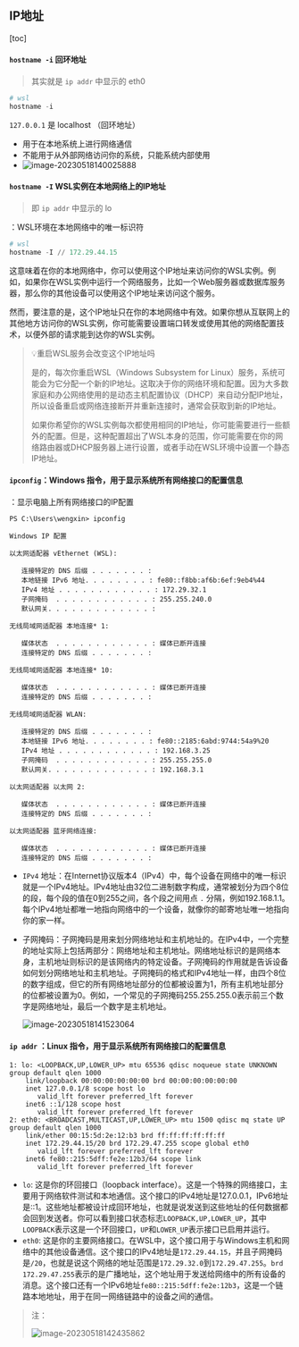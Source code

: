 ## IP地址

[toc]

#### `hostname -i` 回环地址 

> 其实就是 `ip addr` 中显示的 eth0

```powershell
# wsl
hostname -i
```

`127.0.0.1` 是 localhost （回环地址）

- 用于在本地系统上进行网络通信
- 不能用于从外部网络访问你的系统，只能系统内部使用
- ![image-20230518140025888](D:\ZJU\typoraImg\image-20230518140025888.png)

#### `hostname -I` WSL实例在本地网络上的IP地址

> 即 `ip addr` 中显示的 lo

：WSL环境在本地网络中的唯一标识符

```powershell
# wsl
hostname -I // 172.29.44.15
```

这意味着在你的本地网络中，你可以使用这个IP地址来访问你的WSL实例。例如，如果你在WSL实例中运行一个网络服务，比如一个Web服务器或数据库服务器，那么你的其他设备可以使用这个IP地址来访问这个服务。

然而，要注意的是，这个IP地址只在你的本地网络中有效。如果你想从互联网上的其他地方访问你的WSL实例，你可能需要设置端口转发或使用其他的网络配置技术，以便外部的请求能到达你的WSL实例。

> 💡重启WSL服务会改变这个IP地址吗
>
> 是的，每次你重启WSL（Windows Subsystem for Linux）服务，系统可能会为它分配一个新的IP地址。这取决于你的网络环境和配置。因为大多数家庭和办公网络使用的是动态主机配置协议（DHCP）来自动分配IP地址，所以设备重启或网络连接断开并重新连接时，通常会获取到新的IP地址。
>
> 如果你希望你的WSL实例每次都使用相同的IP地址，你可能需要进行一些额外的配置。但是，这种配置超出了WSL本身的范围，你可能需要在你的网络路由器或DHCP服务器上进行设置，或者手动在WSL环境中设置一个静态IP地址。

#### `ipconfig`：Windows 指令，用于显示系统所有网络接口的配置信息

：显示电脑上所有网络接口的IP配置

```
PS C:\Users\wengxin> ipconfig

Windows IP 配置

以太网适配器 vEthernet (WSL):

   连接特定的 DNS 后缀 . . . . . . . :
   本地链接 IPv6 地址. . . . . . . . : fe80::f8bb:af6b:6ef:9eb4%44
   IPv4 地址 . . . . . . . . . . . . : 172.29.32.1
   子网掩码  . . . . . . . . . . . . : 255.255.240.0
   默认网关. . . . . . . . . . . . . :

无线局域网适配器 本地连接* 1:

   媒体状态  . . . . . . . . . . . . : 媒体已断开连接
   连接特定的 DNS 后缀 . . . . . . . :

无线局域网适配器 本地连接* 10:

   媒体状态  . . . . . . . . . . . . : 媒体已断开连接
   连接特定的 DNS 后缀 . . . . . . . :

无线局域网适配器 WLAN:

   连接特定的 DNS 后缀 . . . . . . . :
   本地链接 IPv6 地址. . . . . . . . : fe80::2185:6abd:9744:54a9%20
   IPv4 地址 . . . . . . . . . . . . : 192.168.3.25
   子网掩码  . . . . . . . . . . . . : 255.255.255.0
   默认网关. . . . . . . . . . . . . : 192.168.3.1

以太网适配器 以太网 2:

   媒体状态  . . . . . . . . . . . . : 媒体已断开连接
   连接特定的 DNS 后缀 . . . . . . . :

以太网适配器 蓝牙网络连接:

   媒体状态  . . . . . . . . . . . . : 媒体已断开连接
   连接特定的 DNS 后缀 . . . . . . . :
```

- `IPv4` 地址：在Internet协议版本4（IPv4）中，每个设备在网络中的唯一标识就是一个IPv4地址。IPv4地址由32位二进制数字构成，通常被划分为四个8位的段，每个段的值在0到255之间，各个段之间用点 `.` 分隔，例如192.168.1.1。每个IPv4地址都唯一地指向网络中的一个设备，就像你的邮寄地址唯一地指向你的家一样。

- 子网掩码：子网掩码是用来划分网络地址和主机地址的。在IPv4中，一个完整的地址实际上包括两部分：网络地址和主机地址。网络地址标识的是网络本身，主机地址则标识的是该网络内的特定设备。子网掩码的作用就是告诉设备如何划分网络地址和主机地址。子网掩码的格式和IPv4地址一样，由四个8位的数字组成，但它的所有网络地址部分的位都被设置为1，所有主机地址部分的位都被设置为0。例如，一个常见的子网掩码255.255.255.0表示前三个数字是网络地址，最后一个数字是主机地址。

  ![image-20230518141523064](D:\ZJU\typoraImg\image-20230518141523064.png)

#### `ip addr` ：Linux 指令，用于显示系统所有网络接口的配置信息

```
1: lo: <LOOPBACK,UP,LOWER_UP> mtu 65536 qdisc noqueue state UNKNOWN group default qlen 1000
    link/loopback 00:00:00:00:00:00 brd 00:00:00:00:00:00
    inet 127.0.0.1/8 scope host lo
       valid_lft forever preferred_lft forever
    inet6 ::1/128 scope host
       valid_lft forever preferred_lft forever
2: eth0: <BROADCAST,MULTICAST,UP,LOWER_UP> mtu 1500 qdisc mq state UP group default qlen 1000
    link/ether 00:15:5d:2e:12:b3 brd ff:ff:ff:ff:ff:ff
    inet 172.29.44.15/20 brd 172.29.47.255 scope global eth0
       valid_lft forever preferred_lft forever
    inet6 fe80::215:5dff:fe2e:12b3/64 scope link
       valid_lft forever preferred_lft forever
```

- `lo`: 这是你的环回接口（loopback interface）。这是一个特殊的网络接口，主要用于网络软件测试和本地通信。这个接口的IPv4地址是127.0.0.1，IPv6地址是::1。这些地址都被设计成回环地址，也就是说发送到这些地址的任何数据都会回到发送者。你可以看到接口状态标志`LOOPBACK,UP,LOWER_UP`，其中`LOOPBACK`表示这是一个环回接口，`UP`和`LOWER_UP`表示接口已启用并运行。
- `eth0`: 这是你的主要网络接口。在WSL中，这个接口用于与Windows主机和网络中的其他设备通信。这个接口的IPv4地址是`172.29.44.15`，并且子网掩码是`/20`，也就是说这个网络的地址范围是`172.29.32.0`到`172.29.47.255`。`brd 172.29.47.255`表示的是广播地址，这个地址用于发送给网络中的所有设备的消息。这个接口还有一个IPv6地址`fe80::215:5dff:fe2e:12b3`，这是一个链路本地地址，用于在同一网络链路中的设备之间的通信。

> 注：
>
> ![image-20230518142435862](D:\ZJU\typoraImg\image-20230518142435862.png)
